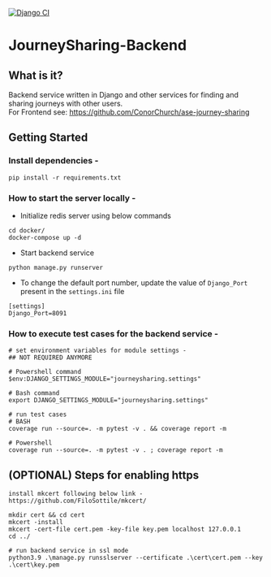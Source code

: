 [![Django CI](https://github.com/CianGrimnir/JourneySharing-Backend/actions/workflows/django.yml/badge.svg)](https://github.com/CianGrimnir/JourneySharing-Backend/actions/workflows/django.yml)

# JourneySharing-Backend

## What is it?

Backend service written in Django and other services for finding and sharing journeys with other users.  
For Frontend see: https://github.com/ConorChurch/ase-journey-sharing

## Getting Started

### Install dependencies - 
```
pip install -r requirements.txt
```

### How to start the server locally - 
* Initialize redis server using below commands
```
cd docker/
docker-compose up -d
```
* Start backend service
```
python manage.py runserver
```

* To change the default port number, update the value of `Django_Port` present in the `settings.ini` file
```
[settings]
Django_Port=8091
```

### How to execute test cases for the backend service -
```
# set environment variables for module settings -
## NOT REQUIRED ANYMORE

# Powershell command
$env:DJANGO_SETTINGS_MODULE="journeysharing.settings"

# Bash command
export DJANGO_SETTINGS_MODULE="journeysharing.settings"

# run test cases
# BASH
coverage run --source=. -m pytest -v . && coverage report -m

# Powershell
coverage run --source=. -m pytest -v . ; coverage report -m
```

## (OPTIONAL) Steps for enabling https
```
install mkcert following below link - 
https://github.com/FiloSottile/mkcert/

mkdir cert && cd cert
mkcert -install
mkcert -cert-file cert.pem -key-file key.pem localhost 127.0.0.1
cd ../

# run backend service in ssl mode
python3.9 .\manage.py runsslserver --certificate .\cert\cert.pem --key .\cert\key.pem
```